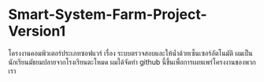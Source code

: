 # Smart-System-Farm-Project-Version1
โครงงานคอมพิวเตอร์ประเภทซอฟแวร์ เรื่อง ระบบตรวจสอบและให้น้ำด้วยเซ็นเซอร์อัตโนมัติ
ผมเป็นนักเรียนมัธยมปลายจากโรงเรียนตะโหมด ผมได้จัดทำ github นี้ขึ้นเพื่อการเผยแพร่โครงงานของพวกเรา
